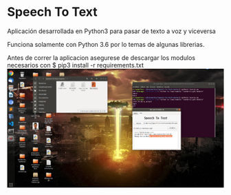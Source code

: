 # Speech To Text
Aplicación desarrollada en Python3 para pasar de texto a voz y viceversa


Funciona solamente con Python 3.6 por lo temas de algunas librerias.

Antes de correr la aplicacion asegurese de descargar los modulos necesarios con
$ pip3 install -r requirements.txt
![Screenshot](Speetch.png)
